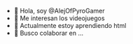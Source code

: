 - 👋 Hola, soy @AlejOfPyroGamer
- 👀 Me interesan los videojuegos
- 🌱 Actualmente estoy aprendiendo html
- 💞️ Busco colaborar en ...

<!---
AlejOfPyroGamer/AlejOfPyroGamer is a ✨ special ✨ repository because its `README.md` (this file) appears on your GitHub profile.
You can click the Preview link to take a look at your changes.
--->
